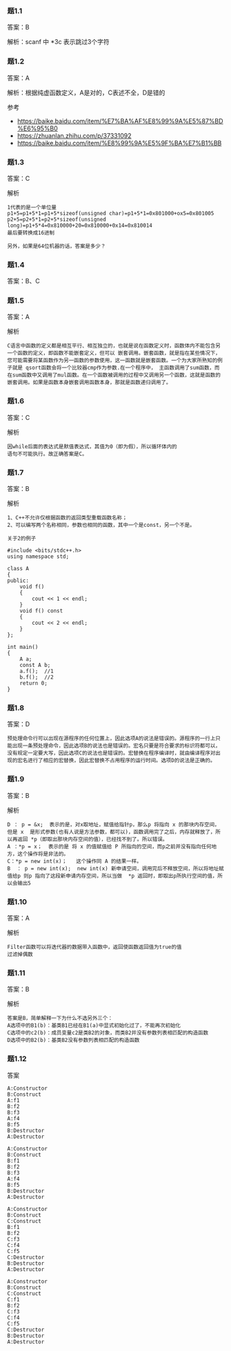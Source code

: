 ### 题1.1

答案：B

解析：scanf 中 *3c 表示跳过3个字符

### 题1.2

答案：A

解析：根据纯虚函数定义，A是对的，C表述不全，D是错的

参考
- https://baike.baidu.com/item/%E7%BA%AF%E8%99%9A%E5%87%BD%E6%95%B0
- https://zhuanlan.zhihu.com/p/37331092
- https://baike.baidu.com/item/%E8%99%9A%E5%9F%BA%E7%B1%BB

### 题1.3

答案：C

解析
```
1代表的是一个单位量 
p1+5=p1+5*1=p1+5*sizeof(unsigned char)=p1+5*1=0x801000+ox5=0x801005 
p2+5=p2+5*1=p2+5*sizeof(unsigned long)=p1+5*4=0x810000+20=0x810000+0x14=0x810014 
最后要转换成16进制

另外，如果是64位机器的话，答案是多少？
```
### 题1.4

答案：B、C

### 题1.5

答案：A

解析
```
C语言中函数的定义都是相互平行、相互独立的，也就是说在函数定义时，函数体内不能包含另一个函数的定义，即函数不能嵌套定义，但可以 嵌套调用。嵌套函数，就是指在某些情况下，您可能需要将某函数作为另一函数的参数使用，这一函数就是嵌套函数。一个为大家所熟知的例子就是 qsort函数会将一个比较器cmp作为参数.在一个程序中， 主函数调用了sum函数，而在sum函数中又调用了mul函数。在一个函数被调用的过程中又调用另一个函数，这就是函数的 嵌套调用。如果是函数本身嵌套调用函数本身，那就是函数递归调用了。
```

### 题1.6

答案：C

解析
```
因while后面的表达式是默值表达式，其值为0（即为假），所以循环体内的
语句不可能执行。故正确答案是C。
```

### 题1.7

答案：B

解析
```
1、C++不允许仅根据函数的返回类型重载函数名称；
2、可以编写两个名称相同，参数也相同的函数，其中一个是const，另一个不是。

关于2的例子

#include <bits/stdc++.h>
using namespace std;
 
class A
{
public:
    void f()
    {
        cout << 1 << endl;
    }
    void f() const
    {
        cout << 2 << endl;
    }
};
 
int main()
{
    A a;
    const A b;
    a.f();  //1
    b.f();  //2
    return 0;
}
```

### 题1.8

答案：D

```
预处理命令行可以出现在源程序的任何位置上，因此选项A的说法是错误的。源程序的一行上只能出现一条预处理命令，因此选项B的说法也是错误的。宏名只要是符合要求的标识符都可以，没有规定一定要大写，因此选项C的说法也是错误的。宏替换在程序编译时，就由编译程序对出现的宏名进行了相应的宏替换，因此宏替换不占用程序的运行时间。选项D的说法是正确的。
```

### 题1.9

答案：B

解析
```
D ： p = &x;  表示的是，对x取地址，赋值给指针p，那么p 将指向 x 的那块内存空间，但是 x  是形式参数(也有人说是方法参数，都可以)，函数调用完了之后，内存就释放了，所以再返回 *p（即取出那块内存空间的值），已经找不到了。所以错误。
A ：*p = x；  表示的是 将 x 的值赋值给 P 所指向的空间，而p之前并没有指向任何地方，这个操作将是非法的。
C：*p = new int(x)；   这个操作同 A 的结果一样。
B  ： p = new int(x);  new int(x) 新申请空间，调用完后不释放空间，所以将地址赋值给p 则p 指向了这段新申请内存空间，所以当做  *p 返回时，即取出p所执行空间的值，所以会输出5
```

### 题1.10

答案：A

解析
```
Filter函数可以将迭代器的数据带入函数中，返回使函数返回值为true的值
过滤掉偶数
```

### 题1.11

答案：B

解析
```
答案是B，简单解释一下为什么不选另外三个：
A选项中的B1(b)：基类B1已经在B1(a)中显式初始化过了，不能再次初始化
C选项中的c2(b)：成员变量c2是类B2的对象，而类B2并没有参数列表相匹配的构造函数
D选项中的B2(b)：基类B2没有参数列表相匹配的构造函数
```

### 题1.12

答案
```
A:Constructor
B:Construct
A:f1
B:f2
B:f3
A:f4
B:f5
B:Destructor
A:Destructor

A:Constructor
B:Construct
B:f1
B:f2
B:f3
A:f4
B:f5
B:Destructor
A:Destructor

A:Constructor
B:Construct
C:Construct
B:f1
B:f2
C:f3
C:f4
C:f5
C:Destructor
B:Destructor
A:Destructor

A:Constructor
B:Construct
C:Construct
C:f1
B:f2
C:f3
C:f4
C:f5
C:Destructor
B:Destructor
A:Destructor
```
